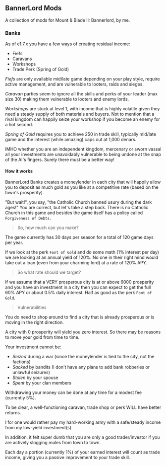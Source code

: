 ## BannerLord Mods

A collection of mods for Mount & Blade II: Bannerlord, by me.

### Banks

As of e1.7.x you have a few ways of creating residual income:

* Fiefs
* Caravans
* Workshops
* Trade Perk (Spring of Gold)

*Fiefs* are only available mid/late game depending on your play style, require active management, and are vulnerable to looters, raids and sieges.

*Caravan* parties seem to ignore all the skills and perks of your leader (max size 30) making them vulnerable to looters and enemy lords.

*Workshops* are stuck at level 1, with income that is highly volatile given they need a steady supply of both materials and buyers. Not to mention that a rival kingdom can happily seize your workshop if you become an enemy for a hot second.

*Spring of Gold* requires you to achieve 250 in trade skill, typically mid/late game and the interest (while amazing) caps out at 1,000 denars.

IMHO whether you are an independent kingdom, mercenary or sworn vassal all your investments are unavoidably vulnerable to being undone at the snap of the AI's fingers. Surely there must be a better way!

#### How it works

BannerLord Banks creates a moneylender in each city that will happily allow you to deposit as much gold as you like at a competitive rate (based on the town's prosperity).

"But wait!", you say, "the Catholic Church banned usury during the dark ages!" You are correct, but let's take a step back. There is no Catholic Church in this game and besides the game itself has a policy called `Forgiveness of Debts`.

> So, how much can you make?

The game currently has 30 days per season for a total of 120 game days per year. 

If we look at the perk `Font of Gold` and do some math (1% interest per day) we are looking at an annual yield of 120%. No one in their right mind would take out a loan (even from your charming lord) at a rate of 120% APY.

> So what rate should we target? 

If we assume that a VERY prosperous city is at or above 6000 prosperity and you have an investment in a city then you can expect to get the full 60% APY or about 0.5% daily interest. Half as good as the perk `Font of Gold`.

> Vulnerabilities

You do need to shop around to find a city that is already prosperous or is moving in the right direction. 

A city with 0 prosperity will yield you zero interest. So there may be reasons to move your gold from time to time.

Your investment cannot be:

* *Seized* during a war (since the moneylender is tied to the city, not the factions)
* *Sacked* by bandits (I don't have any plans to add bank robberies or unlawful seizures)
* *Stolen* by your spouse
* *Spent* by your clan members

Withdrawing your money can be done at any time for a modest fee (currently 5%).

To be clear, a well-functioning caravan, trade shop or perk WILL have better returns. 

I for one would rather pay my hard-working army with a safe/steady income from my low-yield investment(s). 

In addition, it felt super dumb that you are only a good trader/investor if you are actively slogging mules from town to town.

Each day a portion (currently 1%) of your earned interest will count as trade income, giving you a passive improvement to your trade skill.
